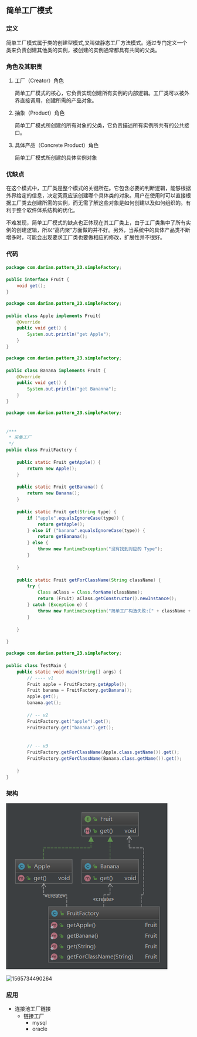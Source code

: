 

## 简单工厂模式

### 定义

简单工厂模式属于类的创建型模式,又叫做静态工厂方法模式。通过专门定义一个类来负责创建其他类的实例，被创建的实例通常都具有共同的父类。

### 角色及其职责

1. 工厂（Creator）角色

   简单工厂模式的核心，它负责实现创建所有实例的内部逻辑。工厂类可以被外界直接调用，创建所需的产品对象。

2. 抽象（Product）角色

   简单工厂模式所创建的所有对象的父类，它负责描述所有实例所共有的公共接口。

3. 具体产品（Concrete Product）角色

   简单工厂模式所创建的具体实例对象

### 优缺点

在这个模式中，工厂类是整个模式的关键所在。它包含必要的判断逻辑，能够根据外界给定的信息，决定究竟应该创建哪个具体类的对象。用户在使用时可以直接根据工厂类去创建所需的实例，而无需了解这些对象是如何创建以及如何组织的。有利于整个软件体系结构的优化。


不难发现，简单工厂模式的缺点也正体现在其工厂类上，由于工厂类集中了所有实例的创建逻辑，所以“高内聚”方面做的并不好。另外，当系统中的具体产品类不断增多时，可能会出现要求工厂类也要做相应的修改，扩展性并不很好。 



### 代码



```java
package com.darian.pattern_23.simpleFactory;

public interface Fruit {
    void get();
}

```



```java
package com.darian.pattern_23.simpleFactory;

public class Apple implements Fruit{
    @Override
    public void get() {
        System.out.println("get Apple");
    }
}

```



```java
package com.darian.pattern_23.simpleFactory;

public class Banana implements Fruit {
    @Override
    public void get() {
        System.out.println("get Bananna");
    }
}

```



```java
package com.darian.pattern_23.simpleFactory;


/***
 * 采集工厂
 */
public class FruitFactory {

    public static Fruit getApple() {
        return new Apple();
    }

    public static Fruit getBanana() {
        return new Banana();
    }

    public static Fruit get(String type) {
        if ("apple".equalsIgnoreCase(type)) {
            return getApple();
        } else if ("banana".equalsIgnoreCase(type)) {
            return getBanana();
        } else {
            throw new RuntimeException("没有找到对应的 Type");
        }

    }

    public static Fruit getForClassName(String className) {
        try {
            Class aClass = Class.forName(className);
            return (Fruit) aClass.getConstructor().newInstance();
        } catch (Exception e) {
            throw new RuntimeException("简单工厂构造失败:[" + className + "]", e);
        }

    }

}

```



```java
package com.darian.pattern_23.simpleFactory;

public class TestMain {
    public static void main(String[] args) {
        // ---- v1
        Fruit apple = FruitFactory.getApple();
        Fruit banana = FruitFactory.getBanana();
        apple.get();
        banana.get();

        // -- v2
        FruitFactory.get("apple").get();
        FruitFactory.get("banana").get();


        // -- v3
        FruitFactory.getForClassName(Apple.class.getName()).get();
        FruitFactory.getForClassName(Banana.class.getName()).get();

    }
}

```

### 架构

![1565807515229](assets/1565807515229.png)

![1565734490264](assets/1565734490264.png)



### 应用

- 连接池工厂链接
  - 链接工厂
    - mysql
    - oracle

